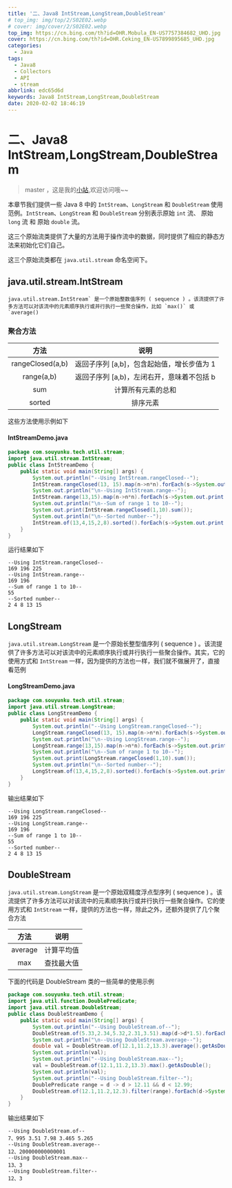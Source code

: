 ```yaml
---
title: '二、Java8 IntStream,LongStream,DoubleStream'
# top_img: img/top/2/S02E02.webp
# cover: img/cover/2/S02E02.webp
top_img: https://cn.bing.com/th?id=OHR.Mobula_EN-US7757384682_UHD.jpg
cover: https://cn.bing.com/th?id=OHR.Ceking_EN-US7899895685_UHD.jpg
categories:
  - Java
tags:
  - Java8
  - Collectors
  - API
  - stream
abbrlink: edc65d6d
keywords: Java8 IntStream,LongStream,DoubleStream
date: 2020-02-02 18:46:19
---
```

# 二、Java8 IntStream,LongStream,DoubleStream
> master ，这是我的[小站](https://www.tryrun.top),欢迎访问哦~~

本章节我们提供一些 Java 8 中的 `IntStream`、`LongStream` 和 `DoubleStream` 使用范例。`IntStream`、`LongStream` 和 `DoubleStream` 分别表示原始 `int` 流、 原始 `long` 流 和 原始 `double` 流。

这三个原始流类提供了大量的方法用于操作流中的数据，同时提供了相应的静态方法来初始化它们自己。

这三个原始流类都在 `java.util.stream` 命名空间下。

## java.util.stream.IntStream

```
java.util.stream.IntStream` 是一个原始整数值序列 ( sequence ) 。该流提供了许多方法可以对该流中的元素顺序执行或并行执行一些聚合操作，比如 `max()` 或 `average()
```

### 聚合方法

|       方法       |                    说明                    |
| :--------------: | :----------------------------------------: |
| rangeClosed(a,b) | 返回子序列 [a,b]，包含起始值，增长步值为 1 |
|    range(a,b)    | 返回子序列 [a,b)，左闭右开，意味着不包括 b |
|       sum        |             计算所有元素的总和             |
|      sorted      |                  排序元素                  |

这些方法使用示例如下

#### IntStreamDemo.java

```java
package com.souyunku.tech.util.stream;
import java.util.stream.IntStream;
public class IntStreamDemo {
    public static void main(String[] args) {
        System.out.println("--Using IntStream.rangeClosed--");
        IntStream.rangeClosed(13, 15).map(n->n*n).forEach(s->System.out.print(s +" "));
        System.out.println("\n--Using IntStream.range--");
        IntStream.range(13,15).map(n->n*n).forEach(s->System.out.print(s +" "));
        System.out.println("\n--Sum of range 1 to 10--");
        System.out.print(IntStream.rangeClosed(1,10).sum());
        System.out.println("\n--Sorted number--");
        IntStream.of(13,4,15,2,8).sorted().forEach(s->System.out.print(s +" "));
    }
}
```

运行结果如下

```
--Using IntStream.rangeClosed--
169 196 225 
--Using IntStream.range--
169 196 
--Sum of range 1 to 10--
55
--Sorted number--
2 4 8 13 15  
```

## LongStream

`java.util.stream.LongStream` 是一个原始长整型值序列 ( sequence ) 。该流提供了许多方法可以对该流中的元素顺序执行或并行执行一些聚合操作。其实，它的使用方式和 `IntStream` 一样，因为提供的方法也一样，我们就不做展开了，直接看范例

#### LongStreamDemo.java

```java
package com.souyunku.tech.util.stream;
import java.util.stream.LongStream;
public class LongStreamDemo {
    public static void main(String[] args) {
        System.out.println("--Using LongStream.rangeClosed--");
        LongStream.rangeClosed(13, 15).map(n->n*n).forEach(s->System.out.print(s +" "));
        System.out.println("\n--Using LongStream.range--");
        LongStream.range(13,15).map(n->n*n).forEach(s->System.out.print(s +" "));
        System.out.println("\n--Sum of range 1 to 10--");
        System.out.print(LongStream.rangeClosed(1,10).sum());
        System.out.println("\n--Sorted number--");
        LongStream.of(13,4,15,2,8).sorted().forEach(s->System.out.print(s +" "));
    }
} 
```

输出结果如下

```
--Using LongStream.rangeClosed--
169 196 225 
--Using LongStream.range--
169 196 
--Sum of range 1 to 10--
55
--Sorted number--
2 4 8 13 15 
```

## DoubleStream

`java.util.stream.LongStream` 是一个原始双精度浮点型序列 ( sequence ) 。该流提供了许多方法可以对该流中的元素顺序执行或并行执行一些聚合操作。它的使用方式和 `IntStream` 一样，提供的方法也一样，除此之外，还额外提供了几个聚合方法

|  方法   |    说明    |
| :-----: | :--------: |
| average | 计算平均值 |
|   max   | 查找最大值 |

下面的代码是 DoubleStream 类的一些简单的使用示例

```java
package com.souyunku.tech.util.stream;
import java.util.function.DoublePredicate;
import java.util.stream.DoubleStream;
public class DoubleStreamDemo {
    public static void main(String[] args) {
        System.out.println("--Using DoubleStream.of--");
        DoubleStream.of(5.33,2.34,5.32,2.31,3.51).map(d->d*1.5).forEach(s->System.out.print(s +" "));
        System.out.println("\n--Using DoubleStream.average--");
        double val = DoubleStream.of(12.1,11.2,13.3).average().getAsDouble();
        System.out.println(val);
        System.out.println("--Using DoubleStream.max--");
        val = DoubleStream.of(12.1,11.2,13.3).max().getAsDouble();
        System.out.println(val);
        System.out.println("--Using DoubleStream.filter--");
        DoublePredicate range = d -> d > 12.11 && d < 12.99;        
        DoubleStream.of(12.1,11.2,12.3).filter(range).forEach(d->System.out.print(d));
    }
}
```

输出结果如下

```
--Using DoubleStream.of--
7、995 3.51 7.98 3.465 5.265 
--Using DoubleStream.average--
12、200000000000001
--Using DoubleStream.max--
13、3
--Using DoubleStream.filter--
12、3 
```